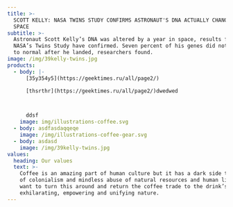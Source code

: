 ```yaml
---
title: >-
  SCOTT KELLY: NASA TWINS STUDY CONFIRMS ASTRONAUT'S DNA ACTUALLY CHANGED IN
  SPACE
subtitle: >-
  Astronaut Scott Kelly’s DNA was altered by a year in space, results from
  NASA’s Twins Study have confirmed. Seven percent of his genes did not return
  to normal after he landed, researchers found.
image: /img/39kelly-twins.jpg
products:
  - body: |-
      [35y354y5](https://geektimes.ru/all/page2/)

      [thsrthr](https://geektimes.ru/all/page2/)dwedwed



      ddsf
    image: img/illustrations-coffee.svg
  - body: asdfasdaqqeqe
    image: /img/illustrations-coffee-gear.svg
  - body: asdasd
    image: /img/39kelly-twins.jpg
values:
  heading: Our values
  text: >-
    Coffee is an amazing part of human culture but it has a dark side too – one
    of colonialism and mindless abuse of natural resources and human lives. We
    want to turn this around and return the coffee trade to the drink’s
    exhilarating, empowering and unifying nature.
---
```


